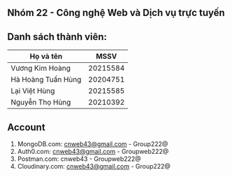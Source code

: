 ## Nhóm 22 - Công nghệ Web và Dịch vụ trực tuyến
## Danh sách thành viên:
| Họ và tên          | MSSV     |
| ------------------ | -------- |
| Vương Kim Hoàng    | 20215584 |
| Hà Hoàng Tuấn Hùng | 20204751 |
| Lại Việt Hùng      | 20215585 |
| Nguyễn Thọ Hùng    | 20210392 |

## Account 
1. MongoDB.com: cnweb43@gmail.com - Group222@
2. Auth0.com: cnweb43@gmail.com - Groupweb222@
3. Postman.com: cnweb43 - Groupweb222@
4. Cloudinary.com: cnweb43@gmail.com - Group222@